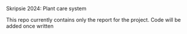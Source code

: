 Skripsie 2024: Plant care system

This repo currently contains only the report for the project. Code will be added once written
